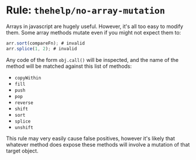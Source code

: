 # Rule: `thehelp/no-array-mutation`

Arrays in javascript are hugely useful. However, it's all too easy to modify them. Some array methods mutate even if you might not expect them to:

```javascript
arr.sort(compareFn); # invalid
arr.splice(1, 2); # invalid
```

Any code of the form `obj.call()` will be inspected, and the name of the method will be matched against this list of methods:

  - `copyWithin`
  - `fill`
  - `push`
  - `pop`
  - `reverse`
  - `shift`
  - `sort`
  - `splice`
  - `unshift`

This rule may very easily cause false positives, however it's likely that whatever method does expose these methods will involve a mutation of that target object.
